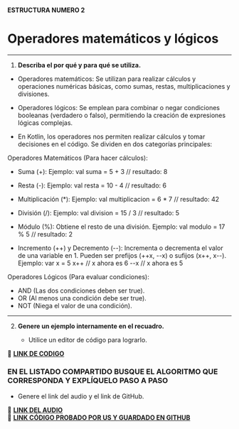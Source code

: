 #### ESTRUCTURA NUMERO 2  
# Operadores matemáticos y lógicos  

---

1. **Describa el por qué y para qué se utiliza.**

- Operadores matemáticos:
Se utilizan para realizar cálculos y operaciones numéricas básicas, como sumas, restas, multiplicaciones y divisiones.

- Operadores lógicos:
Se emplean para combinar o negar condiciones booleanas (verdadero o falso), permitiendo la creación de expresiones lógicas complejas.

- En Kotlin, los operadores nos permiten realizar cálculos y tomar decisiones en el código. Se dividen en dos categorías principales:

Operadores Matemáticos (Para hacer cálculos):
- Suma (+):
  Ejemplo: val suma = 5 + 3 // resultado: 8
  
- Resta (-):
Ejemplo: val resta = 10 - 4 // resultado: 6
  
- Multiplicación (*):
Ejemplo: val multiplicacion = 6 * 7 // resultado: 42

  
- División (/):
Ejemplo: val division = 15 / 3 // resultado: 5

- Módulo (%):
Obtiene el resto de una división.
Ejemplo: val modulo = 17 % 5 // resultado: 2

- Incremento (++) y Decremento (--):
Incrementa o decrementa el valor de una variable en 1.
Pueden ser prefijos (++x, --x) o sufijos (x++, x--).
Ejemplo:
var x = 5
x++ // x ahora es 6
--x // x ahora es 5
 
Operadores Lógicos (Para evaluar condiciones):
- AND (Las dos condiciones deben ser true).
- OR (Al menos una condición debe ser true).
- NOT (Niega el valor de una condición).
 
---
   
2. **Genere un ejemplo internamente en el recuadro.**  

   - Utilice un editor de código para lograrlo.  

🔗 **[LINK DE CODIGO](https://pl.kotl.in/lOtoGvOho?readOnly=true)** 

### EN EL LISTADO COMPARTIDO BUSQUE EL ALGORITMO QUE CORRESPONDA Y EXPLÍQUELO PASO A PASO  
- Genere el link del audio y el link de GitHub.  

🔗 **[LINK DEL AUDIO]()**  
🔗 **[LINK CÓDIGO PROBADO POR US Y GUARDADO EN GITHUB]()**

